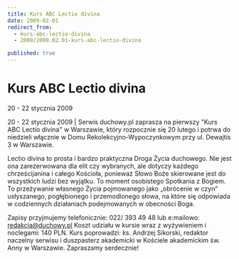 ```yaml
---
title: Kurs ABC Lectio divina
date: 2009-02-01
redirect_from: 
  - kurs-abc-lectio-divina
  - 2009/2009.02.01-kurs-abc-lectio-divina

published: true
---
```




# Kurs ABC Lectio divina

<time>20 - 22 stycznia 2009</time>

20 - 22 stycznia 2009 | Serwis duchowy.pl zaprasza na pierwszy "Kurs ABC Lectio divina" w Warszawie, który rozpocznie się 20 lutego i potrwa do niedzieli włącznie w Domu Rekolekcyjno-Wypoczynkowym przy ul. Dewajtis 3 w Warszawie.

Lectio divina to prosta i bardzo praktyczna Droga Życia duchowego. Nie jest ona zarezerwowana dla elit czy wybranych, ale dotyczy każdego chrześcijanina i całego Kościoła, ponieważ Słowo Boże skierowane jest do wszystkich ludzi bez wyjątku. To moment osobistego Spotkania z Bogiem. To przeżywanie własnego Życia pojmowanego jako &#8222;obrócenie w czyn&#8221; usłyszanego, pogłębionego i przemodlonego słowa, na które się odpowiada w codziennych działaniach podejmowanych w obecności Boga.

Zapisy przyjmujemy telefonicznie: 022/ 393 49 48 lub e:mailowo: redakcja@duchowy.pl Koszt udziału w kursie wraz z wyżywieniem i noclegami: 140 PLN. Kurs poprowadzi: ks. Andrzej Sikorski, redaktor naczelny serwisu i duszpasterz akademicki w Kościele akademickim św. Anny w Warszawie. Zapraszamy serdecznie!

<!--CONTENT FROM OLD SERVER (jos before 2013): 20 - 22 stycznia 2009 | Serwis duchowy.pl zaprasza na pierwszy "Kurs ABC Lectio divina" w Warszawie, który rozpocznie się 20 lutego i potrwa do niedzieli włącznie w Domu Rekolekcyjno-Wypoczynkowym przy ul. Dewajtis 3 w Warszawie.



Lectio divina to prosta i bardzo praktyczna Droga Życia duchowego. Nie jest ona zarezerwowana dla elit czy wybranych, ale dotyczy każdego chrześcijanina i całego Kościoła, ponieważ Słowo Boże skierowane jest do wszystkich ludzi bez wyjątku. To moment osobistego Spotkania z Bogiem. To przeżywanie własnego Życia pojmowanego jako &#8222;obrócenie w czyn&#8221; usłyszanego, pogłębionego i przemodlonego słowa, na które się odpowiada w codziennych działaniach podejmowanych w obecności Boga.



Zapisy przyjmujemy telefonicznie: 022/ 393 49 48 lub e:mailowo: redakcja@duchowy.pl Koszt udziału w kursie wraz z wyżywieniem i noclegami: 140 PLN. Kurs poprowadzi: ks. Andrzej Sikorski, redaktor naczelny serwisu i duszpasterz akademicki w Kościele akademickim św. Anny w Warszawie. Zapraszamy serdecznie!
-->

<!--{{json:{"created_date":"2009-02-01 08:31:52","publish_down":"0000-00-00 00:00:00","id":"703"}}}-->